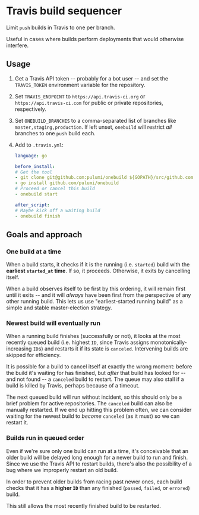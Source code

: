# Travis build sequencer

Limit `push` builds in Travis to one per branch.

Useful in cases where builds perform deployments that would otherwise interfere.

## Usage

1. Get a Travis API token -- probably for a bot user -- and set the `TRAVIS_TOKEN` environment variable for the repository.

2. Set `TRAVIS_ENDPOINT` to `https://api.travis-ci.org` or `https://api.travis-ci.com` for public or private repositories, respectively.

3. Set `ONEBUILD_BRANCHES` to a comma-separated list of branches like `master,staging,production`. If left unset, `onebuild` will restrict *all* branches to one `push` build each.

4. Add to `.travis.yml`:

    ```yaml
    language: go

    before_install:
    # Get the tool
    - git clone git@github.com:pulumi/onebuild ${GOPATH}/src/github.com/pulumi/onebuild
    - go install github.com/pulumi/onebuild
    # Proceed or cancel this build
    - onebuild start

    after_script:
    # Maybe kick off a waiting build
    - onebuild finish
    ```

## Goals and approach

### One build at a time

When a build starts, it checks if it is the running (i.e. `started`) build with the **earliest `started_at` time**. If so, it proceeds. Otherwise, it exits by cancelling itself.

When a build observes itself to be first by this ordering, it will remain first until it exits -- and it will _always_ have been first from the perspective of any other running build. This lets us use "earliest-started running build" as a simple and stable master-election strategy.

### Newest build will eventually run

When a running build finishes (successfully or not), it looks at the most recently queued build (i.e. highest `ID`, since Travis assigns monotonically-increasing `ID`s) and restarts it if its state is `canceled`. Intervening builds are skipped for efficiency.

It is possible for a build to cancel itself at exactly the wrong moment: before the build it's waiting for has finished, but _after_ that build has looked for -- and not found -- a `canceled` build to restart. The queue may also stall if a build is killed by Travis, perhaps because of a timeout.

The next queued build will run without incident, so this should only be a brief problem for active repositories. The `canceled` build can also be manually restarted. If we end up hitting this problem often, we can consider waiting for the newest build to _become_ `canceled` (as it must) so we can restart it.

### Builds run in queued order

Even if we're sure only one build can run at a time, it's conceivable that an older build will be delayed long enough for a newer build to run and finish. Since we use the Travis API to restart builds, there's also the possibility of a bug where we improperly restart an old build.

In order to prevent older builds from racing past newer ones, each build checks that it has a **higher `ID`** than any finished (`passed`, `failed`, or `errored`) build.

This still allows the most recently finished build to be restarted.
